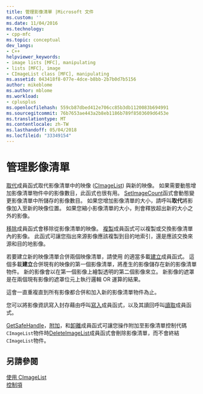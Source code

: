 ```yaml
---
title: 管理影像清單 |Microsoft 文件
ms.custom: ''
ms.date: 11/04/2016
ms.technology:
- cpp-mfc
ms.topic: conceptual
dev_langs:
- C++
helpviewer_keywords:
- image lists [MFC], manipulating
- lists [MFC], image
- CImageList class [MFC], manipulating
ms.assetid: 043418f8-077e-4dce-b8bb-2b7b0d7b5156
author: mikeblome
ms.author: mblome
ms.workload:
- cplusplus
ms.openlocfilehash: 559cb87dbed412e706cc85b3db1120083b694991
ms.sourcegitcommit: 76b7653ae443a2b8eb1186b789f8503609d6453e
ms.translationtype: MT
ms.contentlocale: zh-TW
ms.lasthandoff: 05/04/2018
ms.locfileid: "33349154"
---
```

# <a name="manipulating-image-lists"></a>管理影像清單
[取代](../mfc/reference/cimagelist-class.md#replace)成員函式取代影像清單中的映像 ([CImageList](../mfc/reference/cimagelist-class.md)) 與新的映像。 如果需要動態增加影像清單物件中的影像數目，此函式也很有用。 [SetImageCount](../mfc/reference/cimagelist-class.md#setimagecount)函式會動態變更影像清單中所儲存的影像數目。 如果您增加影像清單的大小，請呼叫**取代**將影像加入至新的映像位置。 如果您縮小影像清單的大小，則會釋放超出新的大小之外的影像。  
  
 [移除](../mfc/reference/cimagelist-class.md#remove)成員函式會移除從影像清單的映像。 [複製](../mfc/reference/cimagelist-class.md#copy)成員函式可以複製或交換影像清單內的影像。 此函式可讓您指出來源影像應該複製到目的地索引，還是應該交換來源和目的地影像。  
  
 若要建立新的映像清單合併兩個映像清單，請使用 的適當多載[建立](../mfc/reference/cimagelist-class.md#create)成員函式。 這個多載**建立**合併現有的映像的第一個影像清單，將產生的影像儲存在新的影像清單物件。 新的影像會以在第一個影像上繪製透明的第二個影像來立。 新影像的遮罩是在兩個現有影像的遮罩位元上執行邏輯 OR 運算的結果。  
  
 這會一直重複直到所有影像都合併和加入新的影像清單物件為止。  
  
 您可以將影像資訊寫入封存藉由呼叫[寫入](../mfc/reference/cimagelist-class.md#write)成員函式，以及其讀回呼叫[讀取](../mfc/reference/cimagelist-class.md#read)成員函式。  
  
 [GetSafeHandle](../mfc/reference/cimagelist-class.md#getsafehandle)，[附加](../mfc/reference/cimagelist-class.md#attach)，和[卸離](../mfc/reference/cimagelist-class.md#detach)成員函式可讓您操作附加至影像清單控制代碼`CImageList`物件時[DeleteImageList](../mfc/reference/cimagelist-class.md#deleteimagelist)成員函式會刪除影像清單，而不會終結`CImageList`物件。  
  
## <a name="see-also"></a>另請參閱  
 [使用 CImageList](../mfc/using-cimagelist.md)   
 [控制項](../mfc/controls-mfc.md)


